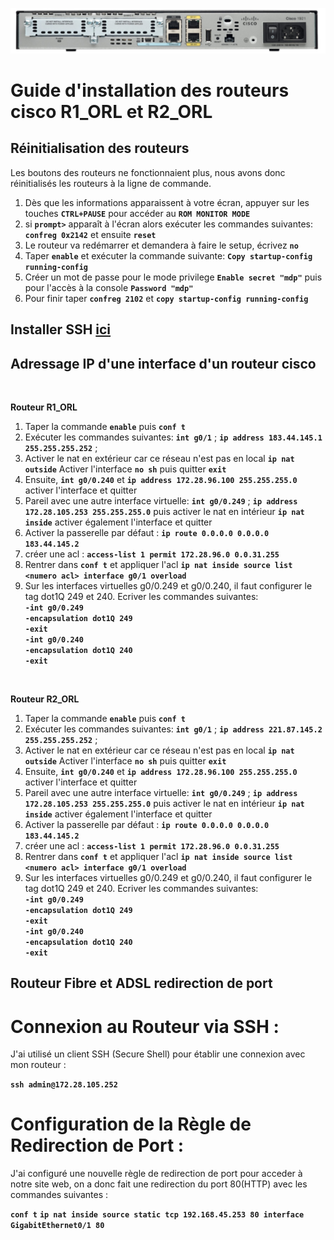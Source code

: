 ![routeurs](routeur.png)
# Guide d'installation des routeurs cisco R1_ORL et R2_ORL


## Réinitialisation des routeurs

Les boutons des routeurs ne fonctionnaient plus, nous avons donc réinitialisés les routeurs à la ligne de commande.

1. Dès que les informations apparaissent à votre écran, appuyer sur les touches **`CTRL+PAUSE`** pour accéder au **`ROM MONITOR MODE`**
2. si **`prompt>`** apparaît à l'écran alors exécuter les commandes suivantes: **`confreg 0x2142`** et ensuite **`reset`**
3. Le routeur va redémarrer et demandera à faire le setup, écrivez **`no`**
4. Taper **`enable`** et exécuter la commande suivante: **`Copy startup-config running-config`**
5. Créer un mot de passe pour le mode privilege **`Enable secret "mdp"`** puis pour l'accès à la console **`Password "mdp"`**
6. Pour finir taper **`confreg 2102`** et **`copy startup-config running-config`**

## Installer SSH [**ici**](/OrleansSIO.github.io/switch/)

## Adressage IP d'une interface d'un routeur cisco 

<br>

**Routeur R1_ORL**

1. Taper la commande **`enable`** puis **`conf t`**
2. Exécuter les commandes suivantes: **`int g0/1`** ; **`ip address 183.44.145.1 255.255.255.252`** ;
3. Activer le nat en extérieur car ce réseau n'est pas en local **`ip nat outside`** Activer l'interface **`no sh`** puis quitter **`exit`**
4. Ensuite, **`int g0/0.240`** et **`ip address 172.28.96.100 255.255.255.0`** activer l'interface et quitter
5. Pareil avec une autre interface virtuelle: **`int g0/0.249`** ; **`ip address 172.28.105.253 255.255.255.0`** puis activer le nat en intérieur **`ip nat inside`** 
activer également l'interface et quitter
6. Activer la passerelle par défaut : **`ip route 0.0.0.0 0.0.0.0 183.44.145.2`**
7. créer une acl : **`access-list 1 permit 172.28.96.0 0.0.31.255`**
8. Rentrer dans **`conf t`** et appliquer l'acl **`ip nat inside source list <numero acl> interface g0/1 overload  `**
9. Sur les interfaces virtuelles g0/0.249 et g0/0.240, il faut configurer le tag dot1Q 249 et 240. Ecriver les commandes suivantes:<br>
            **`-int g0/0.249`**
            <br>
            **`-encapsulation dot1Q 249`**
            <br>
            **`-exit`**
            <br>
             **`-int g0/0.240`**
            <br>
            **`-encapsulation dot1Q 240`**
            <br>
            **`-exit`**
<br>

**Routeur R2_ORL**

1. Taper la commande **`enable`** puis **`conf t`**
2. Exécuter les commandes suivantes: **`int g0/1`** ; **`ip address 221.87.145.2 255.255.255.252`** ;
3. Activer le nat en extérieur car ce réseau n'est pas en local **`ip nat outside`** Activer l'interface **`no sh`** puis quitter **`exit`**
4. Ensuite, **`int g0/0.240`** et **`ip address 172.28.96.100 255.255.255.0`** activer l'interface et quitter
5. Pareil avec une autre interface virtuelle: **`int g0/0.249`** ; **`ip address 172.28.105.253 255.255.255.0`** puis activer le nat en intérieur **`ip nat inside`** 
activer également l'interface et quitter
6. Activer la passerelle par défaut : **`ip route 0.0.0.0 0.0.0.0 183.44.145.2`**
7. créer une acl : **`access-list 1 permit 172.28.96.0 0.0.31.255`**
8. Rentrer dans **`conf t`** et appliquer l'acl **`ip nat inside source list <numero acl> interface g0/1 overload  `**
9. Sur les interfaces virtuelles g0/0.249 et g0/0.240, il faut configurer le tag dot1Q 249 et 240. Ecriver les commandes suivantes:<br>
            **`-int g0/0.249`**
            <br>
            **`-encapsulation dot1Q 249`**
            <br>
            **`-exit`**
            <br>
             **`-int g0/0.240`**
            <br>
            **`-encapsulation dot1Q 240`**
            <br>
            **`-exit`**

## Routeur Fibre et ADSL redirection de port 

# Connexion au Routeur via SSH :
J'ai utilisé un client SSH (Secure Shell) pour établir une connexion avec mon routeur :

**`ssh admin@172.28.105.252`**

# Configuration de la Règle de Redirection de Port :
J'ai configuré une nouvelle règle de redirection de port pour acceder à notre site web, on a donc fait une redirection du port 80(HTTP) avec les commandes suivantes :

**`conf t`**
**`ip nat inside source static tcp 192.168.45.253 80 interface GigabitEthernet0/1 80`**

